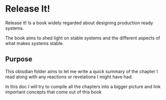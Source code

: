 # Release It! 

Release it! Is a book widely regarded about designing production ready systems. 

The book aims to shed light on stable systems and the different aspects of what makes systems stable.

## Purpose
This obisdian folder aims to let me write a quick summary of the chapter I read along with any reactions or revelations I might have had. 

In this doc I will try to compile all the chapters into a bigger picture and link important concepts that come out of this book